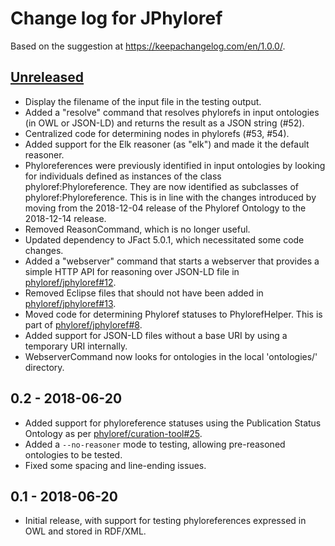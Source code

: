 # Change log for JPhyloref

Based on the suggestion at https://keepachangelog.com/en/1.0.0/.

## [Unreleased]
- Display the filename of the input file in the testing output.
- Added a "resolve" command that resolves phylorefs in input ontologies (in OWL
  or JSON-LD) and returns the result as a JSON string (#52).
- Centralized code for determining nodes in phylorefs (#53, #54).
- Added support for the Elk reasoner (as "elk") and made it the default reasoner.
- Phyloreferences were previously identified in input ontologies by looking for
  individuals defined as instances of the class phyloref:Phyloreference. They
  are now identified as subclasses of phyloref:Phyloreference. This is in line 
  with the changes introduced by moving from the 2018-12-04 release of the
  Phyloref Ontology to the 2018-12-14 release.
- Removed ReasonCommand, which is no longer useful.
- Updated dependency to JFact 5.0.1, which necessitated some code changes.
- Added a "webserver" command that starts a webserver that provides a simple
  HTTP API for reasoning over JSON-LD file in [phyloref/jphyloref#12].
- Removed Eclipse files that should not have been added in [phyloref/jphyloref#13].
- Moved code for determining Phyloref statuses to PhylorefHelper. This is part of
  [phyloref/jphyloref#8].
- Added support for JSON-LD files without a base URI by using a temporary URI
  internally.
- WebserverCommand now looks for ontologies in the local 'ontologies/' directory.

## 0.2 - 2018-06-20
- Added support for phyloreference statuses using the Publication Status Ontology
  as per [phyloref/curation-tool#25].
- Added a `--no-reasoner` mode to testing, allowing pre-reasoned ontologies to be
  tested.
- Fixed some spacing and line-ending issues.

## 0.1 - 2018-06-20
- Initial release, with support for testing phyloreferences expressed in OWL
  and stored in RDF/XML.

[Unreleased]: https://github.com/phyloref/jphyloref/compare/v0.2...HEAD
[phyloref/curation-tool#25]: https://github.com/phyloref/curation-tool/issues/25
[phyloref/jphyloref#13]: https://github.com/phyloref/jphyloref/pull/13
[phyloref/jphyloref#12]: https://github.com/phyloref/jphyloref/pull/12
[phyloref/jphyloref#8]: https://github.com/phyloref/jphyloref/issues/8
